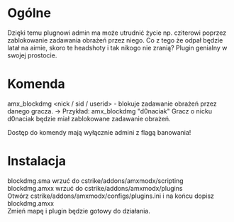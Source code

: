 # Ogólne
Dzięki temu plugnowi admin ma może utrudnić życie np. cziterowi poprzez zablokowanie zadawania obrażeń przez niego. Co z tego że odpał będzie latał na aimie, skoro te headshoty i tak nikogo nie zranią? Plugin genialny w swojej prostocie.

# Komenda

amx_blockdmg <nick / sid / userid> - blokuje zadawanie obrażeń przez danego gracza.
  -> Przykład:
    amx_blockdmg "d0naciak"
    Gracz o nicku d0naciak będzie miał zablokowane zadawanie obrażeń.
    
Dostęp do komendy mają wyłącznie admini z flagą banowania!

# Instalacja
blockdmg.sma wrzuć do cstrike/addons/amxmodx/scripting <br>
blockdmg.amxx wrzuć do cstrike/addons/amxmodx/plugins <br>
Otwórz cstrike/addons/amxmodx/configs/plugins.ini i na końcu dopisz blockdmg.amxx <br>
Zmień mapę i plugin będzie gotowy do działania. <br>
